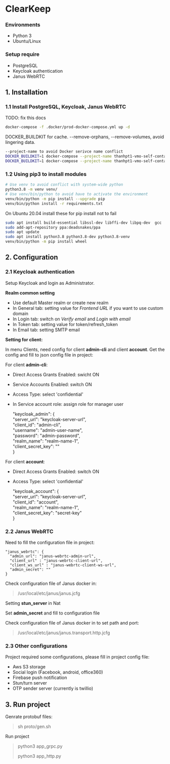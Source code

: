 
# ClearKeep  
### Environments
- Python 3  
- Ubuntu/Linux  
 ### Setup require
- PostgreSQL
- Keycloak authentication  
- Janus WebRTC

## 1. Installation  
### 1.1 Install PostgreSQL, Keycloak, Janus WebRTC  
TODO: fix this docs
```bash
docker-compose -f .docker/prod-docker-compose.yml up -d
```
DOCKER_BUILDKIT for cache. --remove-orphans, --remove-volumes, avoid lingering data.
```bash
--project-name to avoid Docker serivce name conflict
DOCKER_BUILDKIT=1 docker-compose --project-name thanhpt1-vmo-self-contained-m1  -f .docker/thanhpt1-vmo-other-services-self-contained-m1.yml down --remove-orphans --volumes
DOCKER_BUILDKIT=1 docker-compose --project-name thanhpt1-vmo-self-contained-m1  -f .docker/thanhpt1-vmo-other-services-self-contained-m1.yml up  --remove-orphans   2>&1 | tee thanhpt1-vmo_docker-compose-console-m1.log
```

### 1.2 Using pip3 to install modules  
```bash
# Use venv to avoid conflict with system-wide python
python3.8 -m venv venv/
# Use venv/bin/python to avoid have to activate the environment
venv/bin/python -m pip install --upgrade pip
venv/bin/python install -r requirements.txt  
```
On Ubuntu 20.04 install these for pip install not to fail
```bash
sudo apt install build-essential libssl-dev libffi-dev libpq-dev  gcc 
sudo add-apt-repository ppa:deadsnakes/ppa
sudo apt update
sudo apt install python3.8 python3.8-dev python3.8-venv
venv/bin/python -m pip install wheel
```

## 2. Configuration  
### 2.1 Keycloak authentication  
Setup Keycloak and login as Administrator.

**Realm common setting**
- Use default Master realm or create new realm  
- In General tab: setting value for *Frontend URL* if you want to use custom domain
- In Login tab: switch on *Verify email* and *Login with email*
- In Token tab: setting value for token/refresh_token
- In Email tab: setting SMTP email

**Setting for client:**

In menu Clients, need config for client **admin-cli** and client **account**. Get the config and fill to json config file in project:

For client **admin-cli**:

- Direct Access Grants Enabled: swicht ON
- Service Accounts Enabled: switch ON
- Access Type: select 'confidential'
- In Service account role: assign role for manager user


    "keycloak_admin": {  
          "server_url": "keycloak-server-url",  
          "client_id": "admin-cli",  
          "username": "admin-user-name",  
          "password": "admin-password",  
          "realm_name": "realm-name-1",  
          "client_secret_key": ""  
      }

For client **account**:
- Direct Access Grants Enabled: switch ON
- Access Type: select 'confidential'


    "keycloak_account": {  
      "server_url": "keycloak-server-url",  
      "client_id": "account",  
      "realm_name": "realm-name-1",  
      "client_secret_key": "secret-key"  
    }

### 2.2 Janus WebRTC  
Need to fill the configuration file in project:

    "janus_webrtc": {  
      "admin_url": "janus-webrtc-admin-url",  
      "client_url" : "janus-webrtc-client-url",  
      "client_ws_url" : "janus-webrtc-client-ws-url",  
      "admin_secret": ""  
    }

Check configuration file of Janus docker in:
 > /usr/local/etc/janus/janus.jcfg

Setting **stun_server** in Nat

Set **admin_secret** and fill to configuration file

Check configuration file of Janus docker in to set path and port:
 > /usr/local/etc/janus/janus.transport.http.jcfg

### 2.3 Other configurations
Project required some configurations, please fill in project config file:

- Aws S3 storage  
- Social login (Facebook, android, office360)
- Firebase push notification
- Stun/turn server
- OTP sender server (currently is twillio)



## 3. Run project  
Genrate protobuf files:
> sh proto/gen.sh

Run project

> python3 app_grpc.py
>
> python3 app_http.py
